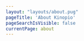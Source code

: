 ```yaml
---
layout: "layouts/about.pug"
pageTitle: 'About Kinopio'
pageSearchIsVisible: false
currentPage: about
---
```

